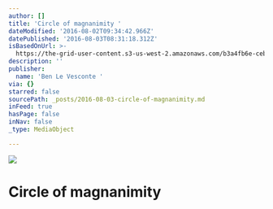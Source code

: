 ```yaml
---
author: []
title: 'Circle of magnanimity '
dateModified: '2016-08-02T09:34:42.966Z'
datePublished: '2016-08-03T08:31:18.312Z'
isBasedOnUrl: >-
  https://the-grid-user-content.s3-us-west-2.amazonaws.com/b3a4fb6e-cebe-4ae8-9145-f4779c089c84.jpg
description: ''
publisher:
  name: 'Ben Le Vesconte '
via: {}
starred: false
sourcePath: _posts/2016-08-03-circle-of-magnanimity.md
inFeed: true
hasPage: false
inNav: false
_type: MediaObject

---
```

![](https://the-grid-user-content.s3-us-west-2.amazonaws.com/b3a4fb6e-cebe-4ae8-9145-f4779c089c84.jpg)

# Circle of magnanimity